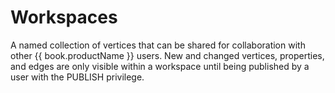 # Workspaces

A named collection of vertices that can be shared for collaboration with
other {{ book.productName }} users. New and changed vertices, properties, and edges
are only visible within a workspace until being published by a user with
the PUBLISH privilege.
